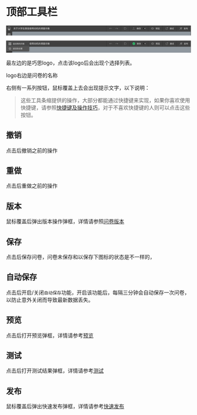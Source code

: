 # 顶部工具栏

<img src='./images/navbar.png'>

最左边的是巧思logo，点击该logo后会出现个选择列表。

logo右边是问卷的名称

右侧有一系列按钮，鼠标覆盖上去会出现提示文字，以下说明：

> 这些工具条缩提供的操作，大部分都能通过快捷键来实现，如果你喜欢使用快捷键，请参照[快捷键及操作技巧](../shortcut/concept.md)，对于不喜欢快捷键的人则可以点击这些按钮。

## 撤销
点击后撤销之前的操作

## 重做
点击后重做之前的操作

## 版本
鼠标覆盖后弹出版本操作弹框，详情请参照[问卷版本](../advance-topic/version.md)

## 保存
点击后保存问卷，问卷未保存和以保存下图标的状态是不一样的，

## 自动保存
点击后开启/关闭`自动保存`功能，开启该功能后，每隔三分钟会自动保存一次问卷，以防止意外关闭而导致最新数据丢失。

## 预览
点击后打开预览弹框，详情请参考[预览](../preview/concept.md)

## 测试
点击后打开测试结果弹框，详情请参考[测试](../advance-topic/debug.md)


## 发布
鼠标覆盖后弹出快速发布弹框，详情请参考[快速发布](../advance-topic/quick-publish.md)